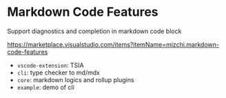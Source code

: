 # Markdown Code Features

Support diagnostics and completion in markdown code block

https://marketplace.visualstudio.com/items?itemName=mizchi.markdown-code-features

- `vscode-extension`: TSIA
- `cli`: type checker to md/mdx
- `core`: markdown logics and rollup plugins
- `example`: demo of cli